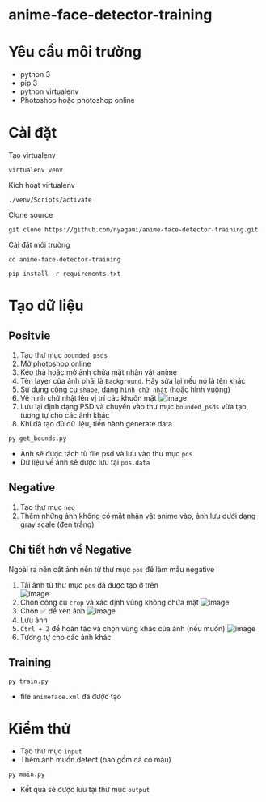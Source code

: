 # anime-face-detector-training

# Yêu cầu môi trường
- python 3
- pip 3
- python virtualenv
- Photoshop hoặc photoshop online

# Cài đặt
Tạo virtualenv
```
virtualenv venv
```

Kích hoạt virtualenv
```
./venv/Scripts/activate
```

Clone source
```
git clone https://github.com/nyagami/anime-face-detector-training.git
```

Cài đặt môi trường
```
cd anime-face-detector-training
```
```
pip install -r requirements.txt
```

# Tạo dữ liệu

## Positvie
1. Tạo thư mục `bounded_psds`
2. Mở photoshop online
3. Kéo thả hoặc mở ảnh chứa mặt nhân vật anime
4. Tên layer của ảnh phải là `Background`. Hãy sửa lại nếu nó là tên khác
5. Sử dụng công cụ `shape`, dạng `hình chữ nhật` (hoặc hình vuông)
6. Vẽ hình chữ nhật lên vị trí các khuôn mặt
![image](https://user-images.githubusercontent.com/86464880/236613315-d33c914c-3427-4d19-bda1-b72ef3ba22ae.png)
7. Lưu lại định dạng PSD và chuyển vào thư mục `bounded_psds` vừa tạo, tương tự cho các ảnh khác
8. Khi đã tạo đủ dữ liệu, tiến hành generate data
```
py get_bounds.py
```
- Ảnh sẽ được tách từ file psd và lưu vào thư mục `pos`
- Dữ liệu về ảnh sẽ được lưu tại `pos.data`

## Negative
1. Tạo thư mục `neg`
2. Thêm những ảnh không có mặt nhân vật anime vào, ảnh lưu dưới dạng gray scale (đen trắng)

## Chi tiết hơn về Negative
Ngoài ra nên cắt ảnh nền từ thư mục `pos` để làm mẫu negative
1. Tải ảnh từ thư mục `pos` đã được tạo ở trên <br>
![image](https://user-images.githubusercontent.com/86464880/236641605-c852761f-5479-4249-87a5-3326b26ca746.png)
2. Chọn công cụ `crop` và xác định vùng không chứa mặt
![image](https://user-images.githubusercontent.com/86464880/236641871-2756edec-359c-4bb1-bcd6-692be16f8816.png)
3. Chọn ✅ để xén ảnh
![image](https://user-images.githubusercontent.com/86464880/236641734-83d2425c-1997-4f9a-b1fa-893262b0a4c8.png)
4. Lưu ảnh
5. `Ctrl + Z` để hoàn tác và chọn vùng khác của ảnh (nếu muốn)
![image](https://user-images.githubusercontent.com/86464880/236641773-6374aeb5-b533-4c37-893f-3f0a071b0fcb.png)
6. Tương tự cho các ảnh khác

## Training
```
py train.py
```
- file `animeface.xml` đã được tạo

# Kiểm thử 
- Tạo thư mục `input`
- Thêm ảnh muốn detect (bao gồm cả có màu)
```
py main.py
```
- Kết quả sẽ được lưu tại thư mục `output`
